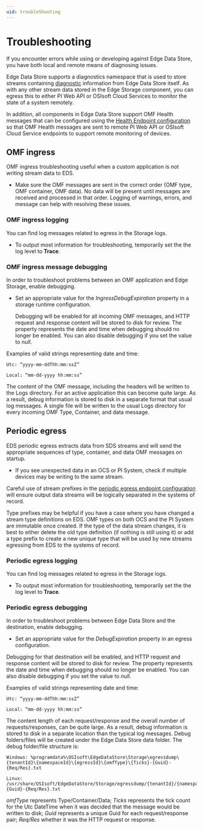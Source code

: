 ```yaml
---
uid: troubleShooting
---
```


# Troubleshooting

If you encounter errors while using or developing against Edge Data Store, you have both local and remote means of diagnosing issues.

Edge Data Store supports a diagnostics namespace that is used to store streams containing [diagnostic](xref:EdgeDataStoreDiagnostics) information from Edge Data Store itself. As with any other stream data stored in the Edge Storage component, you can egress this to either PI Web API or OSIsoft Cloud Services to monitor the state of a system remotely.

In addition, all components in Edge Data Store support OMF Health messages that can be configured using the [Health Endpoint configuration](xref:SystemHealthEndpointsConfiguration) so that OMF Health messages are sent to remote PI Web API or OSIsoft Cloud Service endpoints to support remote monitoring of devices.

## OMF ingress

OMF ingress troubleshooting useful when a custom application is not writing stream data to EDS.

- Make sure the OMF messages are sent in the correct order (OMF type, OMF container, OMF data). 
    No data will be present until messages are received and processed in that order. Logging of warnings, errors, and message can help with resolving these issues.

### OMF ingress logging

You can find log messages related to egress in the Storage logs. 

- To output most information for troubleshooting, temporarily set the the log level to **Trace**.

### OMF ingress message debugging

In order to troubleshoot problems between an OMF application and Edge Storage, enable debugging. 

- Set an appropriate value for the *IngressDebugExpiration* property in a storage runtime configuration. 

    Debugging will be enabled for all incoming OMF messages, and HTTP request and response content will be stored to disk for review. The property represents the date and time when debugging should no longer be enabled. You can also disable debugging if you set the value to *null*.

Examples of valid strings representing date and time:

    Utc: “yyyy-mm-ddThh:mm:ssZ”

    Local: “mm-dd-yyyy hh:mm:ss”

The content of the OMF message, including the headers will be written to the Logs directory. For an active application this can become quite large. As a result, debug information is stored to disk in a separate format that usual log messages. A single file will be written to the usual Logs directory for every incoming OMF Type, Container, and data message.

## Periodic egress

EDS periodic egress extracts data from SDS streams and will send the appropriate sequences of type, container, and data OMF messages on startup.

- If you see unexpected data in an OCS or PI System, check if multiple devices may be writing to the same stream. 

Careful use of stream prefixes in the [periodic egress endpoint configuration](xref:egress) will ensure output data streams will be logically separated in the systems of record.

Type prefixes may be helpful if you have a case where you have changed a stream type definitions on EDS. OMF types on both OCS and the PI System are immutable once created. If the type of the data stream changes, it is best to either delete the old type definition (if nothing is still using it) or add a type prefix to create a new unique type that will be used by new streams egressing from EDS to the systems of record.

### Periodic egress logging

You can find log messages related to egress in the Storage logs. 

- To output most information for troubleshooting, temporarily set the the log level to **Trace**.

### Periodic egress debugging

In order to troubleshoot problems between Edge Data Store and the destination, enable debugging. 

- Set an appropriate value for the *DebugExpiration* property in an egress configuration.

Debugging for that destination will be enabled, and HTTP request and response content will be stored to disk for review. The property represents the date and time when debugging should no longer be enabled. You can also disable debugging if you set the value to *null*.

Examples of valid strings representing date and time:

    Utc: “yyyy-mm-ddThh:mm:ssZ”

    Local: “mm-dd-yyyy hh:mm:ss”

The content length of each request/response and the overall number of requests/responses, can be quite large. As a result, debug information is stored to disk in a separate location than the typical log messages. Debug folders/files will be created under the Edge Data Store data folder. The debug folder/file structure is:

    Windows: %programdata%\OSIsoft\EdgeDataStore\Storage\egressdump\{tenantId}\{namespaceId}\{egressId}\{omfType}\{Ticks}-{Guid}-{Req/Res}.txt

    Linux: /usr/share/OSIsoft/EdgeDataStore/Storage/egressdump/{tenantId}/{namespaceId}/{egressId}/{omfType}/{Ticks}-{Guid}-{Req/Res}.txt

*omfType* represents Type/Container/Data;
*Ticks* represents the tick count for the Utc DateTime when it was decided that the message would be written to disk;
*Guid* represents a unique Guid for each request/response pair;
*Req/Res* whether it was the HTTP request or response.
